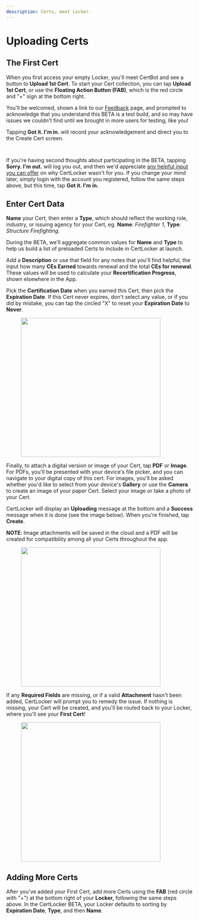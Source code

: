 ```yaml
---
description: Certs, meet Locker.
---
```


# Uploading Certs

## The First Cert

When you first access your empty Locker, you'll meet CertBot and see a button to **Upload 1st Cert**. To start your Cert collection, you can tap **Upload 1st Cert**, or use the **Floating Action Button (FAB)**, which is the red circle and "+" sign at the bottom right.

You'll be welcomed, shown a link to our [Feedback](https://firecal.app/feedback-support) page, and prompted to acknowledge that you understand this BETA is a test build, and so may have issues we couldn't find until we brought in more users for testing, like you!

Tapping **Got it. I'm in.** will record your acknowledgement and direct you to the Create Cert screen.&#x20;

<div>

<figure><img src="../.gitbook/assets/empty-locker.png" alt=""><figcaption></figcaption></figure>

 

<figure><img src="../.gitbook/assets/acknowledgement.png" alt=""><figcaption></figcaption></figure>

</div>

If you're having second thoughts about participating in the BETA, tapping **Sorry. I'm out.** will log you out, and then we'd appreciate [any helpful input you can offer](https://form.asana.com/?d=1107920631423484\&k=QipQafA-VqMyE4VOj0FjYA) on why CertLocker wasn't for you. If you change your mind later, simply login with the account you registered, follow the same steps above, but this time, tap **Got it. I'm in.**

## Enter Cert Data

**Name** your Cert, then enter a **Type**, which should reflect the working role, industry, or issuing agency for your Cert, eg. **Name**: _Firefighter 1_, **Type**: _Structure Firefighting_.

During the BETA, we'll aggregate common values for **Name** and **Type** to help us build a list of preloaded Certs to include in CertLocker at launch.

Add a **Description** or use that field for any notes that you'll find helpful, the input how many **CEs Earned** towards renewal and the total **CEs for renewal**. These values will be used to calculate your **Recertification Progress**, shown elsewhere in the App.

Pick the **Certification Date** when you earned this Cert, then pick the **Expiration Date**. If this Cert never expires, don't select any value, or if you did by mistake, you can tap the circled "X" to reset your **Expiration Date** to **Never**.

<figure><img src="../.gitbook/assets/blank-create.png" alt="" width="375"><figcaption></figcaption></figure>

Finally, to attach a digital version or image of your Cert, tap **PDF** or **Image**. For PDFs, you'll be presented with your device's file picker, and you can navigate to your digital copy of this cert. For images, you'll be asked whether you'd like to select from your device's **Gallery** or use the **Camera** to create an image of your paper Cert. Select your image or take a photo of your Cert.

CertLocker will display an **Uploading** message at the bottom and a **Success** message when it is done (see the image below). When you're finished, tap **Create**.

**NOTE**: Image attachments will be saved in the cloud and a PDF will be created for compatibility among all your Certs throughout the app.

<figure><img src="../.gitbook/assets/upload-success.png" alt="" width="375"><figcaption></figcaption></figure>

If any **Required Fields** are missing, or if a valid **Attachment** hasn't been added, CertLocker will prompt you to remedy the issue. If nothing is missing, your Cert will be created, and you'll be routed back to your Locker, where you'll see your **First Cert**!

<figure><img src="../.gitbook/assets/cert-added.png" alt="" width="375"><figcaption></figcaption></figure>

## Adding More Certs

After you've added your First Cert, add more Certs using the **FAB** (red circle with "+") at the bottom right of your **Locker,** following the same steps above. In the CertLocker BETA, your Locker defaults to sorting by **Expiration Date**, **Type**, and then **Name**.
